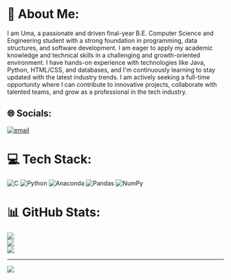 # 💫 About Me:
I am Uma, a passionate and driven final-year B.E. Computer Science and Engineering student with a strong foundation in programming, data structures, and software development. I am eager to apply my academic knowledge and technical skills in a challenging and growth-oriented environment. I have hands-on experience with technologies like Java, Python, HTML/CSS, and databases, and I'm continuously learning to stay updated with the latest industry trends. I am actively seeking a full-time opportunity where I can contribute to innovative projects, collaborate with talented teams, and grow as a professional in the tech industry.


## 🌐 Socials:
[![email](https://img.shields.io/badge/Email-D14836?logo=gmail&logoColor=white)](mailto:umaumamaheswari14@gmai.com) 

# 💻 Tech Stack:
![C](https://img.shields.io/badge/c-%2300599C.svg?style=for-the-badge&logo=c&logoColor=white) ![Python](https://img.shields.io/badge/python-3670A0?style=for-the-badge&logo=python&logoColor=ffdd54) ![Anaconda](https://img.shields.io/badge/Anaconda-%2344A833.svg?style=for-the-badge&logo=anaconda&logoColor=white) ![Pandas](https://img.shields.io/badge/pandas-%23150458.svg?style=for-the-badge&logo=pandas&logoColor=white) ![NumPy](https://img.shields.io/badge/numpy-%23013243.svg?style=for-the-badge&logo=numpy&logoColor=white)
# 📊 GitHub Stats:
![](https://github-readme-stats.vercel.app/api?username=uma25012005&theme=dark&hide_border=false&include_all_commits=false&count_private=false)<br/>
![](https://nirzak-streak-stats.vercel.app/?user=uma25012005&theme=dark&hide_border=false)<br/>
![](https://github-readme-stats.vercel.app/api/top-langs/?username=uma25012005&theme=dark&hide_border=false&include_all_commits=false&count_private=false&layout=compact)

---
[![](https://visitcount.itsvg.in/api?id=uma25012005&icon=0&color=0)](https://visitcount.itsvg.in)

<!-- Proudly created with GPRM ( https://gprm.itsvg.in ) -->
